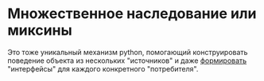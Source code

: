 # Множественное наследование или миксины

Это тоже уникальный механизм python, помогающий конструировать поведение объекта из нескольких "источников" и даже [формировать](https://proproprogs.ru/python_oop/python-mnozhestvennoe-nasledovanie) "интерфейсы" для каждого конкретного "потребителя".